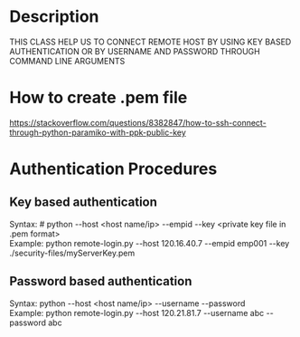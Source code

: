 # Description
THIS CLASS HELP US TO CONNECT REMOTE HOST BY USING KEY BASED AUTHENTICATION OR BY USERNAME AND PASSWORD THROUGH COMMAND LINE ARGUMENTS

# How to create .pem file
https://stackoverflow.com/questions/8382847/how-to-ssh-connect-through-python-paramiko-with-ppk-public-key

# Authentication Procedures
##  Key based authentication
Syntax: # python <file-name> --host <host name/ip> --empid <employee id> --key <private key file in .pem format>  
Example: python remote-login.py --host 120.16.40.7 --empid emp001 --key ./security-files/myServerKey.pem

## Password based authentication
Syntax: python <file-name> --host <host name/ip> --username <username> --password <password>  
Example: python remote-login.py --host 120.21.81.7 --username abc --password abc

